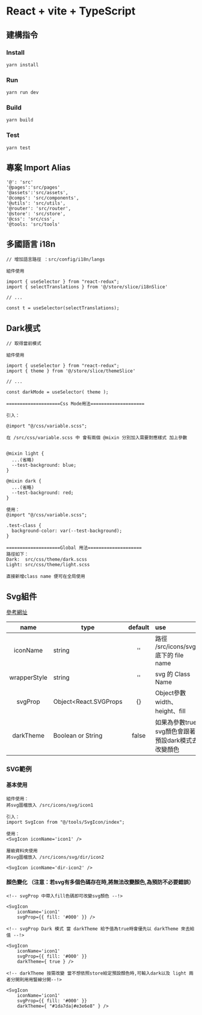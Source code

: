 # React + vite + TypeScript

## 建構指令

### Install
````
yarn install
````
### Run
````
yarn run dev
````
### Build
````
yarn build
````

### Test
````
yarn test
````

## 專案 Import Alias
````
'@': 'src'
'@pages':'src/pages'
'@assets':'src/assets',
'@comps': 'src/components',
'@utils': 'src/utils',
'@router': 'src/router',
'@store': 'src/store',
'@css': 'src/css',
'@tools: 'src/tools'
````

## 多國語言 i18n 
````
// 增加語言路徑 ：src/config/i18n/langs 

組件使用

import { useSelector } from "react-redux";
import { selectTranslations } from '@/store/slice/i18nSlice'

// ...

const t = useSelector(selectTranslations);
````

## Dark模式
````
// 取得當前模式

組件使用

import { useSelector } from "react-redux";
import { theme } from '@/store/slice/themeSlice'

// ...

const darkMode = useSelector( theme );

====================Css Mode用法====================

引入：

@import "@/css/variable.scss";

在 /src/css/variable.scss 中 會有兩個 @mixin 分別加入需要對應樣式 加上參數


@mixin light {
  ...(省略)
  --test-background: blue;
}

@mixin dark {
  ...(省略)
  --test-background: red;
}

使用：
@import "@/css/variable.scss";

.test-class {
  background-color: var(--test-background);
}

====================Global 用法====================
路徑如下：
Dark:  src/css/theme/dark.scss
Light: src/css/theme/light.scss

直接新增class name 便可在全局使用
````

## Svg組件
[參考網址](https://dev.to/mondal10/dynamic-svg-component-in-vite-react-ts-3pih)

|     name     | type                                 | default | use                                     |
|:------------:|--------------------------------------|:-------:|:----------------------------------------|
|   iconName   | string                               |   ''    | 路徑 /src/icons/svg/ 底下的 file name        |
| wrapperStyle | string                               |   ''    | svg 的 Class Name                        |
|   svgProp    | Object<React.SVGProps<SVGSVGElement> |   {}    | Object參數 width、height、fill              |
|  darkTheme   | Boolean or String                    |  false  | 如果為參數true svg顏色會跟著預設dark模式去改變顏色         |

### SVG範例

#### 基本使用
````
組件使用：
將svg圖檔放入 /src/icons/svg/icon1

引入：
import SvgIcon from "@/tools/SvgIcon/index";

使用：
<SvgIcon iconName='icon1' />

層級資料夾使用
將svg圖檔放入 /src/icons/svg/dir/icon2

<SvgIcon iconName='dir-icon2' />

````
#### 顏色變化 （注意：若svg有多個色碼存在時,將無法改變顏色,為預防不必要錯誤）
````
<!-- svgProp 中帶入fill色碼即可改變svg顏色 --!>

<SvgIcon 
    iconName='icon1' 
    svgProp={{ fill: '#000' }} />

<!-- svgProp Dark 模式 當 darkTheme 給予值為true時會優先以 darkTheme 來去給值 --!>

<SvgIcon 
    iconName='icon1' 
    svgProp={{ fill: '#000' }}
    darkTheme={ true } />

<!-- darkTheme 按需改變 當不想依照store給定預設顏色時,可輸入dark以及 light 兩者分開則用用豎線分開--!>

<SvgIcon 
    iconName='icon1' 
    svgProp={{ fill: '#000' }}
    darkTheme={ "#1da7da|#e3e6e8" } />

````

